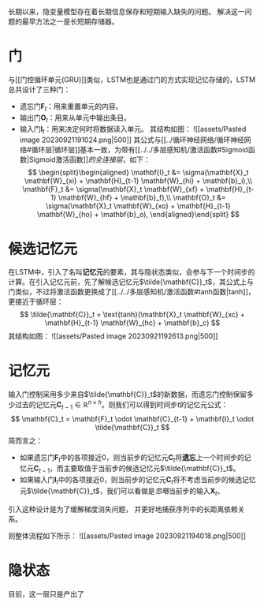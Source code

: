 长期以来，隐变量模型存在着长期信息保存和短期输入缺失的问题。 解决这一问题的最早方法之一是长短期存储器。

# 门
与[[门控循环单元(GRU)]]类似，LSTM也是通过门的方式实现记忆存储的，LSTM总共设计了三种门：
- 遗忘门$\mathbf{F}_t$：用来重置单元的内容。
- 输出门$\mathbf{O}_t$：用来从单元中输出条目。
- 输入门$\mathbf{I}_t$：用来决定何时将数据读入单元。
其结构如图：
![[assets/Pasted image 20230921191024.png|500]]
其公式与[[../循环神经网络/循环神经网络#循环层|循环层]]基本一致，为带有[[../../多层感知机/激活函数#Sigmoid函数|Sigmoid激活函数]]*的全连接层*，如下：
$$
\begin{split}\begin{aligned}
\mathbf{I}_t &= \sigma(\mathbf{X}_t \mathbf{W}_{xi} + \mathbf{H}_{t-1} \mathbf{W}_{hi} + \mathbf{b}_i),\\
\mathbf{F}_t &= \sigma(\mathbf{X}_t \mathbf{W}_{xf} + \mathbf{H}_{t-1} \mathbf{W}_{hf} + \mathbf{b}_f),\\
\mathbf{O}_t &= \sigma(\mathbf{X}_t \mathbf{W}_{xo} + \mathbf{H}_{t-1} \mathbf{W}_{ho} + \mathbf{b}_o),
\end{aligned}\end{split}
$$
# 候选记忆元
在LSTM中，引入了名叫**记忆元**的要素，其与隐状态类似，会参与下一个时间步的计算。在引入记忆元前，先了解候选记忆元$\tilde{\mathbf{C}}_t$，其公式上与门类似，不过将激活函数更换成了[[../../多层感知机/激活函数#tanh函数|tanh]]，更接近于循环层：
$$
\tilde{\mathbf{C}}_t = \text{tanh}(\mathbf{X}_t \mathbf{W}_{xc} + \mathbf{H}_{t-1} \mathbf{W}_{hc} + \mathbf{b}_c)
$$
其结构如图：
![[assets/Pasted image 20230921192613.png|500]]

# 记忆元
输入门控制采用多少来自$\tilde{\mathbf{C}}_t$的新数据，而遗忘门控制保留多少过去的记忆元$\mathbf{C}_{t-1} \in \mathbb{R}^{n \times h}$。则我们可以得到时间步$t$的记忆元公式：
$$
\mathbf{C}_t = \mathbf{F}_t \odot \mathbf{C}_{t-1} + \mathbf{I}_t \odot \tilde{\mathbf{C}}_t
$$
简而言之：
- 如果遗忘门$\mathbf{F}_t$中的各项接近0，则当前步的记忆元$\mathbf{C}_t$将**遗忘**上一个时间步的记忆元$\mathbf{C}_{t-1}$，而主要取值于当前步的候选记忆元$\tilde{\mathbf{C}}_t$。
- 如果输入门$\mathbf{I}_t$中的各项接近0，则当前步的记忆元$\mathbf{C}_t$将不考虑当前步的候选记忆元$\tilde{\mathbf{C}}_t$，我们可以看做是*忽略*当前步的输入$\mathbf{X}_t$。

引入这种设计是为了缓解梯度消失问题， 并更好地捕获序列中的长距离依赖关系。

则整体流程如下所示：
![[assets/Pasted image 20230921194018.png|500]]
# 隐状态
目前，这一层只是产出了